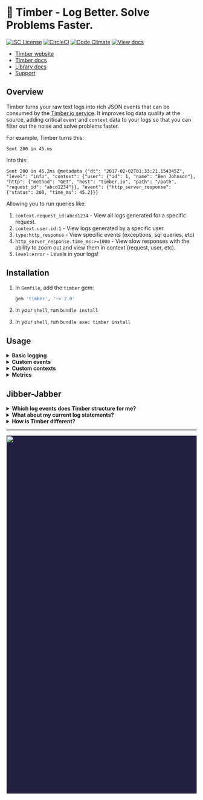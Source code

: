 # 🌲 Timber - Log Better. Solve Problems Faster.

[![ISC License](https://img.shields.io/badge/license-ISC-ff69b4.svg)](LICENSE.md)
[![CircleCI](https://circleci.com/gh/timberio/timber-ruby.svg?style=shield&circle-token=:circle-token)](https://circleci.com/gh/timberio/timber-ruby/tree/master)
[![Code Climate](https://codeclimate.com/github/timberio/timber-ruby/badges/gpa.svg)](https://codeclimate.com/github/timberio/timber-ruby)
[![View docs](https://img.shields.io/badge/docs-viewdocs-blue.svg?style=flat-square "Viewdocs")](http://www.rubydoc.info/github/timberio/timber-ruby)

* [Timber website](https://timber.io)
* [Timber docs](https://timber.io/docs)
* [Library docs](http://www.rubydoc.info/github/timberio/timber-ruby)
* [Support](mailto:support@timber.io)


## Overview

Timber turns your raw text logs into rich JSON events that can be consumed by the
[Timber.io service](https://timber.io). It improves log data quality at the source, adding
critical `event` and `context` data to your logs so that you can filter out the noise and
solve problems faster.

For example, Timber turns this:

```
Sent 200 in 45.ms
```

Into this:

```
Sent 200 in 45.2ms @metadata {"dt": "2017-02-02T01:33:21.154345Z", "level": "info", "context": {"user": {"id": 1, "name": "Ben Johnson"}, "http": {"method": "GET", "host": "timber.io", "path": "/path", "request_id": "abcd1234"}}, "event": {"http_server_response": {"status": 200, "time_ms": 45.2}}}
```

Allowing you to run queries like:

1. `context.request_id:abcd1234` - View all logs generated for a specific request.
2. `context.user.id:1` - View logs generated by a specific user.
3. `type:http_response` - View specific events (exceptions, sql queries, etc)
4. `http_server_response.time_ms:>=1000` - View slow responses with the ability to zoom out and view them in context (request, user, etc).
5. `level:error` - Levels in your logs!


## Installation

1. In `Gemfile`, add the `timber` gem:

    ```ruby
    gem 'timber', '~> 2.0'
    ```

2. In your `shell`, run `bundle install`

3. In your `shell`, run `bundle exec timber install`


## Usage

<details><summary><strong>Basic logging</strong></summary><p>

Use `Logger` as normal:

```ruby
logger.info("My log message")

# => My log message @metadata {"level": "info", "context": {...}}
```

Timber will *never* deviate from the public `::Logger` interface in *any* way.

---

</p></details>

<details><summary><strong>Custom events</strong></summary><p>

Custom events allow you to extend beyond events already defined in
the [`Timber::Events`](lib/timber/events) namespace.

```ruby
Logger.warn "Payment rejected", payment_rejected: {customer_id: "abcd1234", amount: 100, reason: "Card expired"}

# => Payment rejected @metadata {"level": "warn", "event": {"payment_rejected": {"customer_id": "abcd1234", "amount": 100, "reason": "Card expired"}}, "context": {...}}
```

* Notice the `:payment_rejected` root key. Timber will classify this event as such.
* In the [Timber console](https://app.timber.io) use the query: `type:payment_rejected` or `payment_rejected.amount:>100`.
* See more details on our [custom events docs page](https://timber.io/docs/ruby/custom-events/)

---

</p></details>

<details><summary><strong>Custom contexts</strong></summary><p>

Context is additional data shared across log lines. Think of it like log join data.
Custom contexts allow you to extend beyond contexts already defined in
the [`Timber::Contexts`](lib/timber/contexts) namespace.

```ruby
Timber::CurrentContext.with({build: {version: "1.0.0"}}) do
  logger.info("My log message")
end

# => My log message @metadata {"level": "info", "context": {"build": {"version": "1.0.0"}}}
```

* Notice the `:build` root key. Timber will classify this context as such.
* In the [Timber console](https://app.timber.io) use queries like: `build.version:1.0.0`
* See more details on our [custom contexts docs page](https://timber.io/docs/ruby/custom-contexts/)

</p></details>

<details><summary><strong>Metrics</strong></summary><p>

Logging metrics is accomplished by logging custom events. Please see our
[metrics docs page](https://timber.io/docs/ruby/metrics/) for a more detailed explanation
with examples.

</p></details>


## Jibber-Jabber

<details><summary><strong>Which log events does Timber structure for me?</strong></summary><p>

Out of the box you get everything in the [`Timber::Events`](lib/timber/events) namespace.

We also add context to every log, everything in the [`Timber::Contexts`](lib/timber/contexts)
namespace. Context is structured data representing the current environment when the log line
was written. It is included in every log line. Think of it like join data for your logs.

---

</p></details>

<details><summary><strong>What about my current log statements?</strong></summary><p>

They'll continue to work as expected. Timber adheres to the default `Logger` interface.
Your previous logger calls will work as they always do.

In fact, traditional log statements for non-meaningful events, debug statements, etc, are
encouraged. In cases where the data is meaningful, consider [logging a custom event](#usage).

</p></details>

<details><summary><strong>How is Timber different?</strong></summary><p>

1. **It's just _better_ logging**. Nothing beats well structured raw data. And that's exactly
   what Timber aims to provide. There are no agents, special APIs, or proprietary data
   sets that you can't access.
2. **Improved log data quality.** Instead of relying on parsing alone, Timber ships libraries that
   structure and augment your logs from _within_ your application. Improving your log data at the
   source.
3. **Human readability.** Timber _augments_ your logs without sacrificing human readability. For
   example: `log message @metadata {...}`. And when you view your logs in the
   [Timber console](https://app.timber.io), you'll see the human friendly messages
   with the ability to view the associated metadata.
4. **Long retention**. Logging is notoriously expensive with low retention. Timber
   offers _6 months_ of retention by default with sane prices.
5. **Normalized schema.** Have multiple apps? All of Timber's libraries adhere to our
   [JSON schema](https://github.com/timberio/log-event-json-schema). This means queries, alerts,
   and graphs for your ruby app can also be applied to your elixir app (for example).

---

</p></details>

---

<p align="center" style="background: #221f40;">
<a href="http://github.com/timberio/timber-elixir"><img src="http://files.timber.io/images/ruby-library-readme-log-truth.png" height="947" /></a>
</p>